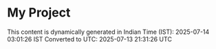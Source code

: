 # My Project

This content is dynamically generated in Indian Time (IST): 2025-07-14 03:01:26 IST
Converted to UTC: 2025-07-13 21:31:26 UTC
